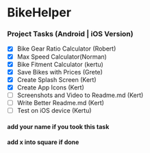 # BikeHelper
 ### Project Tasks (Android | iOS Version)
- [x] Bike Gear Ratio Calculator (Robert)
- [x] Max Speed Calculator(Norman)
- [x] Bike Fitment Calculator (kertu)
- [x] Save Bikes with Prices (Grete)
- [x] Create Splash Screen (Kert)
- [x] Create App Icons (Kert)
- [ ] Screenshots and Video to Readme.md (Kert)
- [ ] Write Better Readme.md (Kert)
- [ ] Test on iOS device (Kertu)

#### add your name if you took this task
#### add x into square if done 
